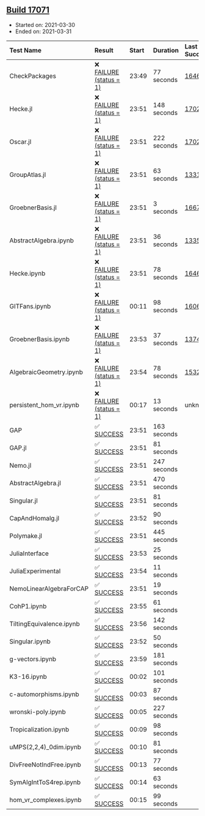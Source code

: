 ## [Build 17071](https://oscarci.mathematik.uni-kl.de/job/oscar/17071/)

* Started on: 2021-03-30
* Ended on: 2021-03-31

| Test Name    | Result | Start | Duration | Last Success | First Failure |
|:-------------|:-------|:------|:---------|:-------------|:--------------|
| CheckPackages | ❌ [FAILURE (status = 1)](https://oscarci.mathematik.uni-kl.de/job/oscar/17071/artifact/logs/build-17071/CheckPackages.log) | 23:49 | 77 seconds | [16463](https://oscarci.mathematik.uni-kl.de/job/oscar/16463/) | [16464](https://oscarci.mathematik.uni-kl.de/job/oscar/16464/) |
| Hecke.jl | ❌ [FAILURE (status = 1)](https://oscarci.mathematik.uni-kl.de/job/oscar/17071/artifact/logs/build-17071/Hecke.jl.log) | 23:51 | 148 seconds | [17022](https://oscarci.mathematik.uni-kl.de/job/oscar/17022/) | [17023](https://oscarci.mathematik.uni-kl.de/job/oscar/17023/) |
| Oscar.jl | ❌ [FAILURE (status = 1)](https://oscarci.mathematik.uni-kl.de/job/oscar/17071/artifact/logs/build-17071/Oscar.jl.log) | 23:51 | 222 seconds | [17022](https://oscarci.mathematik.uni-kl.de/job/oscar/17022/) | [17023](https://oscarci.mathematik.uni-kl.de/job/oscar/17023/) |
| GroupAtlas.jl | ❌ [FAILURE (status = 1)](https://oscarci.mathematik.uni-kl.de/job/oscar/17071/artifact/logs/build-17071/GroupAtlas.jl.log) | 23:51 | 63 seconds | [13311](https://oscarci.mathematik.uni-kl.de/job/oscar/13311/) | [13312](https://oscarci.mathematik.uni-kl.de/job/oscar/13312/) |
| GroebnerBasis.jl | ❌ [FAILURE (status = 1)](https://oscarci.mathematik.uni-kl.de/job/oscar/17071/artifact/logs/build-17071/GroebnerBasis.jl.log) | 23:51 | 3 seconds | [16676](https://oscarci.mathematik.uni-kl.de/job/oscar/16676/) | [16677](https://oscarci.mathematik.uni-kl.de/job/oscar/16677/) |
| AbstractAlgebra.ipynb | ❌ [FAILURE (status = 1)](https://oscarci.mathematik.uni-kl.de/job/oscar/17071/artifact/logs/build-17071/AbstractAlgebra.ipynb.log) | 23:51 | 36 seconds | [13355](https://oscarci.mathematik.uni-kl.de/job/oscar/13355/) | [13356](https://oscarci.mathematik.uni-kl.de/job/oscar/13356/) |
| Hecke.ipynb | ❌ [FAILURE (status = 1)](https://oscarci.mathematik.uni-kl.de/job/oscar/17071/artifact/logs/build-17071/Hecke.ipynb.log) | 23:51 | 78 seconds | [16463](https://oscarci.mathematik.uni-kl.de/job/oscar/16463/) | [16464](https://oscarci.mathematik.uni-kl.de/job/oscar/16464/) |
| GITFans.ipynb | ❌ [FAILURE (status = 1)](https://oscarci.mathematik.uni-kl.de/job/oscar/17071/artifact/logs/build-17071/GITFans.ipynb.log) | 00:11 | 98 seconds | [16068](https://oscarci.mathematik.uni-kl.de/job/oscar/16068/) | [16069](https://oscarci.mathematik.uni-kl.de/job/oscar/16069/) |
| GroebnerBasis.ipynb | ❌ [FAILURE (status = 1)](https://oscarci.mathematik.uni-kl.de/job/oscar/17071/artifact/logs/build-17071/GroebnerBasis.ipynb.log) | 23:53 | 37 seconds | [13748](https://oscarci.mathematik.uni-kl.de/job/oscar/13748/) | [13749](https://oscarci.mathematik.uni-kl.de/job/oscar/13749/) |
| AlgebraicGeometry.ipynb | ❌ [FAILURE (status = 1)](https://oscarci.mathematik.uni-kl.de/job/oscar/17071/artifact/logs/build-17071/AlgebraicGeometry.ipynb.log) | 23:54 | 78 seconds | [15322](https://oscarci.mathematik.uni-kl.de/job/oscar/15322/) | [15323](https://oscarci.mathematik.uni-kl.de/job/oscar/15323/) |
| persistent_hom_vr.ipynb | ❌ [FAILURE (status = 1)](https://oscarci.mathematik.uni-kl.de/job/oscar/17071/artifact/logs/build-17071/persistent_hom_vr.ipynb.log) | 00:17 | 13 seconds | unknown | unknown |
| GAP | ✅ [SUCCESS](https://oscarci.mathematik.uni-kl.de/job/oscar/17071/artifact/logs/build-17071/GAP.log) | 23:51 | 163 seconds |  |  |
| GAP.jl | ✅ [SUCCESS](https://oscarci.mathematik.uni-kl.de/job/oscar/17071/artifact/logs/build-17071/GAP.jl.log) | 23:51 | 81 seconds |  |  |
| Nemo.jl | ✅ [SUCCESS](https://oscarci.mathematik.uni-kl.de/job/oscar/17071/artifact/logs/build-17071/Nemo.jl.log) | 23:51 | 247 seconds |  |  |
| AbstractAlgebra.jl | ✅ [SUCCESS](https://oscarci.mathematik.uni-kl.de/job/oscar/17071/artifact/logs/build-17071/AbstractAlgebra.jl.log) | 23:51 | 470 seconds |  |  |
| Singular.jl | ✅ [SUCCESS](https://oscarci.mathematik.uni-kl.de/job/oscar/17071/artifact/logs/build-17071/Singular.jl.log) | 23:51 | 81 seconds |  |  |
| CapAndHomalg.jl | ✅ [SUCCESS](https://oscarci.mathematik.uni-kl.de/job/oscar/17071/artifact/logs/build-17071/CapAndHomalg.jl.log) | 23:52 | 90 seconds |  |  |
| Polymake.jl | ✅ [SUCCESS](https://oscarci.mathematik.uni-kl.de/job/oscar/17071/artifact/logs/build-17071/Polymake.jl.log) | 23:51 | 445 seconds |  |  |
| JuliaInterface | ✅ [SUCCESS](https://oscarci.mathematik.uni-kl.de/job/oscar/17071/artifact/logs/build-17071/JuliaInterface.log) | 23:53 | 25 seconds |  |  |
| JuliaExperimental | ✅ [SUCCESS](https://oscarci.mathematik.uni-kl.de/job/oscar/17071/artifact/logs/build-17071/JuliaExperimental.log) | 23:54 | 11 seconds |  |  |
| NemoLinearAlgebraForCAP | ✅ [SUCCESS](https://oscarci.mathematik.uni-kl.de/job/oscar/17071/artifact/logs/build-17071/NemoLinearAlgebraForCAP.log) | 23:51 | 19 seconds |  |  |
| CohP1.ipynb | ✅ [SUCCESS](https://oscarci.mathematik.uni-kl.de/job/oscar/17071/artifact/logs/build-17071/CohP1.ipynb.log) | 23:55 | 61 seconds |  |  |
| TiltingEquivalence.ipynb | ✅ [SUCCESS](https://oscarci.mathematik.uni-kl.de/job/oscar/17071/artifact/logs/build-17071/TiltingEquivalence.ipynb.log) | 23:56 | 142 seconds |  |  |
| Singular.ipynb | ✅ [SUCCESS](https://oscarci.mathematik.uni-kl.de/job/oscar/17071/artifact/logs/build-17071/Singular.ipynb.log) | 23:52 | 50 seconds |  |  |
| g-vectors.ipynb | ✅ [SUCCESS](https://oscarci.mathematik.uni-kl.de/job/oscar/17071/artifact/logs/build-17071/g-vectors.ipynb.log) | 23:59 | 181 seconds |  |  |
| K3-16.ipynb | ✅ [SUCCESS](https://oscarci.mathematik.uni-kl.de/job/oscar/17071/artifact/logs/build-17071/K3-16.ipynb.log) | 00:02 | 101 seconds |  |  |
| c-automorphisms.ipynb | ✅ [SUCCESS](https://oscarci.mathematik.uni-kl.de/job/oscar/17071/artifact/logs/build-17071/c-automorphisms.ipynb.log) | 00:03 | 87 seconds |  |  |
| wronski-poly.ipynb | ✅ [SUCCESS](https://oscarci.mathematik.uni-kl.de/job/oscar/17071/artifact/logs/build-17071/wronski-poly.ipynb.log) | 00:05 | 227 seconds |  |  |
| Tropicalization.ipynb | ✅ [SUCCESS](https://oscarci.mathematik.uni-kl.de/job/oscar/17071/artifact/logs/build-17071/Tropicalization.ipynb.log) | 00:09 | 98 seconds |  |  |
| uMPS(2,2,4)_0dim.ipynb | ✅ [SUCCESS](https://oscarci.mathematik.uni-kl.de/job/oscar/17071/artifact/logs/build-17071/uMPS-2-2-4-_0dim.ipynb.log) | 00:10 | 81 seconds |  |  |
| DivFreeNotIndFree.ipynb | ✅ [SUCCESS](https://oscarci.mathematik.uni-kl.de/job/oscar/17071/artifact/logs/build-17071/DivFreeNotIndFree.ipynb.log) | 00:13 | 77 seconds |  |  |
| SymAlgIntToS4rep.ipynb | ✅ [SUCCESS](https://oscarci.mathematik.uni-kl.de/job/oscar/17071/artifact/logs/build-17071/SymAlgIntToS4rep.ipynb.log) | 00:14 | 63 seconds |  |  |
| hom_vr_complexes.ipynb | ✅ [SUCCESS](https://oscarci.mathematik.uni-kl.de/job/oscar/17071/artifact/logs/build-17071/hom_vr_complexes.ipynb.log) | 00:15 | 99 seconds |  |  |
